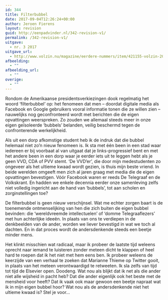 ```yaml
---
id: 344
title: Filterbubbel
date: 2017-09-04T12:26:24+00:00
author: Jeroen Fierens
layout: revision
guid: http://eenpadvinder.nl/342-revision-v1/
permalink: /342-revision-v1/
uitgave:
  - nr. 3 2017
uitgave_url:
  - http://www.volzin.nu/magazine/eerdere-nummers/item/421155-volzin-2017-nummer-3
afbeelding:
  - ""
afbeelding_url:
  - ""
overige:
  - ""
---
```

Rondom de Amerikaanse presidentsverkiezingen dook regelmatig het woord ‘filterbubbel’ op: het fenomeen dat men – doordat digitale media als Facebook en Google gebruikers vooral informatie tonen die ze willen zien – nauwelijks nog geconfronteerd wordt met berichten die de eigen opvattingen weerspreken. Zo zouden we allemaal steeds meer in onze eigen geïsoleerde ‘bubbels’ belanden, veilig beschermd tegen de confronterende werkelijkheid.

Als uit een dorp afkomstige student heb ik de indruk dat die bubbel helemaal niet zo’n nieuw fenomeen is. Ik sta met één been in een stad waar iedereen er bij voorbaat al van uitgaat dat je links-progressief bent en met het andere been in een dorp waar je eerder iets uit te leggen hebt als je geen VVD, CDA of PVV stemt. ‘De VVD’er’, die door mijn medestudenten zo ongeveer als het ultieme kwaad wordt gezien, is thuis mijn beste vriend. In beide werelden omgeeft men zich al jaren graag met media die de eigen opvattingen bevestigen. Vóór Facebook waren er reeds De Telegraaf en de Volkskrant. En hadden we enkele decennia eerder onze samenleving zelfs niet volledig ingericht aan de hand van ‘bubbels’, tot aan scholen en zorginstellingen toe?

De filterbubbel is geen nieuw verschijnsel. Wat me echter zorgen baart is de toenemende ontmenselijking van hen die zich buiten de eigen bubbel bevinden: die ‘wereldvreemde intellectuelen’ of ‘domme Telegraaflezers’ met hun achterlijke ideeën. In plaats van ons te verdiepen in de denkbeelden van de ander, worden we liever bevestigd in wat we toch al dachten. En in dat proces wordt de andersdenkende steeds een beetje minder mens.

Het klinkt misschien wat radicaal, maar ik probeer de laatste tijd weleens oprecht naar iemand te luisteren zonder meteen dicht te klappen of heel hard te roepen dat ik het niet met hem eens ben. Ik probeer weleens de keerzijde van een verhaal te zoeken dat Marianne Thieme op Twitter gooit, in plaats van het meteen verontwaardigd te retweeten. Ik sla zelfs van tijd tot tijd de Elsevier open. Doodeng. Wat nou als blijkt dat ik net als die ander niet alle wijsheid in pacht heb? Dat die ander eigenlijk ook het beste met de mensheid voor heeft? Dat ik vaak ook maar gewoon een beetje napraat wat ik in mijn eigen bubbel hoor? Wat nou als de andersdenkende niet het ultieme kwaad is? Stel je voor…
